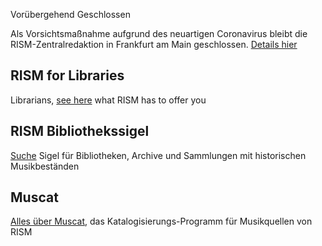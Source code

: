 <div class="p-2 notification is-warning is-light">
    <p class="has-text-weight-semibold">Vorübergehend Geschlossen</p>
    <p>Als Vorsichtsmaßnahme aufgrund des neuartigen Coronavirus bleibt die RISM-Zentralredaktion in Frankfurt am Main geschlossen. <a href="/self_representation/2020/03/18/rism-central-office-temporarily-closed.html">Details hier</a></p>
</div>

## RISM for Libraries

Librarians, [see here](/organization/rism-for-libraries.html) what RISM has to offer you

## RISM Bibliothekssigel

[Suche](/community/sigla.html) Sigel für Bibliotheken, Archive und Sammlungen mit historischen Musikbeständen

## Muscat

[Alles über Muscat](/community/muscat.html), das Katalogisierungs-Programm für Musikquellen von RISM